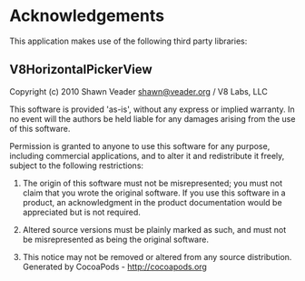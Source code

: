 # Acknowledgements
This application makes use of the following third party libraries:

## V8HorizontalPickerView

Copyright (c) 2010 Shawn Veader <shawn@veader.org> / V8 Labs, LLC

This software is provided 'as-is', without any express or implied warranty. In no event will the authors be held liable for any damages arising from the use of this software.

Permission is granted to anyone to use this software for any purpose, including commercial applications, and to alter it and redistribute it freely, subject to the following restrictions:

1. The origin of this software must not be misrepresented; you must not claim that you wrote the original software. If you use this software in a product, an acknowledgment in the product documentation would be appreciated but is not required.

2. Altered source versions must be plainly marked as such, and must not be misrepresented as being the original software.

3. This notice may not be removed or altered from any source distribution.
Generated by CocoaPods - http://cocoapods.org
